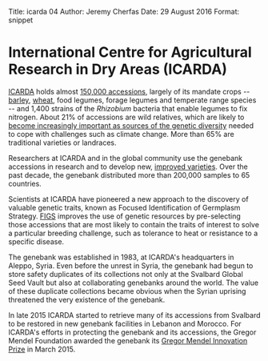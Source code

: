 Title: icarda 04 Author: Jeremy Cherfas Date: 29 August 2016 Format: snippet

# International Centre for Agricultural Research in Dry Areas (ICARDA)

[ICARDA][icarda2] holds almost [150,000 accessions][syr002], largely of its mandate crops -- [barley][syr002-barley], [wheat][syr002-wheat], food legumes, forage legumes and temperate range species -- and 1,400 strains of the _Rhizobium_ bacteria that enable legumes to fix nitrogen. About 21% of accessions are wild relatives, which are likely to [become increasingly important as sources of the genetic diversity][cwrdiversity] needed to cope with challenges such as climate change. More than 65% are traditional varieties or landraces.

Researchers at ICARDA and in the global community use the genebank accessions in research and to develop new, [improved varieties][icarda]. Over the past decade, the genebank distributed more than 200,000 samples to 65 countries.

Scientists at ICARDA have pioneered a new approach to the discovery of valuable genetic traits, known as Focused Identification of Germplasm Strategy. [FIGS][icarda] improves the use of genetic resources by pre-selecting those accessions that are most likely to contain the traits of interest to solve a particular breeding challenge, such as tolerance to heat or resistance to a specific disease.

The genebank was established in 1983, at ICARDA's headquarters in Aleppo, Syria. Even before the unrest in Syria, the genebank had begun to store safety duplicates of its collections not only at the Svalbard Global Seed Vault but also at collaborating genebanks around the world. The value of these duplicate collections became obvious when the Syrian uprising threatened the very existence of the genebank.

In late 2015 ICARDA started to retrieve many of its accessions from Svalbard to be restored in new genebank facilities in Lebanon and Morocco. For ICARDA's efforts in protecting the genebank and its accessions, the Gregor Mendel Foundation awarded the genebank its [Gregor Mendel Innovation Prize][gregor-mendel-stiftung] in March 2015.

[cwrdiversity]: http://www.cwrdiversity.org
[gregor-mendel-stiftung]: http://www.gregor-mendel-stiftung.de/veranstaltungen/innovationspreis/preistraeger-2015/
[icarda]: http://www.icarda.org/update/two-new-malt-barley-varieties-released-game-changing-development-ethiopia
[icarda2]: http://www.icarda.org/research-sub/biodiversity-and-its-utilization
[syr002]: https://www.genesys-pgr.org/wiews/SYR002/data
[syr002-barley]: https://goo.gl/PZxA1M
[syr002-wheat]: https://goo.gl/Xehbo3
